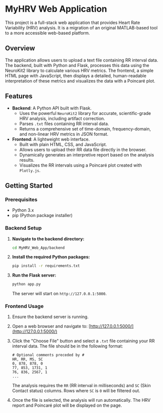 # MyHRV Web Application

This project is a full-stack web application that provides Heart Rate Variability (HRV) analysis. It is a migration of an original MATLAB-based tool to a more accessible web-based platform.

## Overview

The application allows users to upload a text file containing RR interval data. The backend, built with Python and Flask, processes this data using the NeuroKit2 library to calculate various HRV metrics. The frontend, a simple HTML page with JavaScript, then displays a detailed, human-readable interpretation of these metrics and visualizes the data with a Poincaré plot.

## Features

-   **Backend**: A Python API built with Flask.
    -   Uses the powerful `NeuroKit2` library for accurate, scientific-grade HRV analysis, including artifact correction.
    -   Parses `.txt` files containing RR interval data.
    -   Returns a comprehensive set of time-domain, frequency-domain, and non-linear HRV metrics in JSON format.
-   **Frontend**: A lightweight web interface.
    -   Built with plain HTML, CSS, and JavaScript.
    -   Allows users to upload their RR data file directly in the browser.
    -   Dynamically generates an interpretive report based on the analysis results.
    -   Visualizes the RR intervals using a Poincaré plot created with `Plotly.js`.

## Getting Started

### Prerequisites

-   Python 3.x
-   pip (Python package installer)

### Backend Setup

1.  **Navigate to the backend directory:**
    ```bash
    cd MyHRV_Web_App/backend
    ```

2.  **Install the required Python packages:**
    ```bash
    pip install -r requirements.txt
    ```

3.  **Run the Flask server:**
    ```bash
    python app.py
    ```
    The server will start on `http://127.0.0.1:5000`.

### Frontend Usage

1.  Ensure the backend server is running.

2.  Open a web browser and navigate to:
    [http://127.0.0.1:5000/](http://127.0.0.1:5000/)

3.  Click the "Choose File" button and select a `.txt` file containing your RR interval data. The file should be in the following format:
    ```
    # Optional comments preceded by #
    HR, RR, MS, SC
    0, 878, 878, 0
    77, 853, 1731, 1
    76, 836, 2567, 1
    ...
    ```
    The analysis requires the `RR` (RR interval in milliseconds) and `SC` (Skin Contact status) columns. Rows where `SC` is `0` will be filtered out.

4.  Once the file is selected, the analysis will run automatically. The HRV report and Poincaré plot will be displayed on the page.

